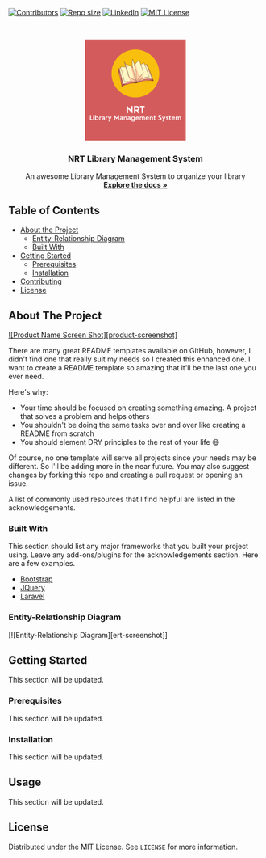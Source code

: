 [![Contributors][contributors-shield]][contributors-url]
[![Repo size][repo-size-shield]][repo-url]
[![LinkedIn][linkedin-shield]][linkedin-url]
[![MIT License][license-shield]][license-url]

<!-- PROJECT LOGO -->
<br />
<p align="center">
    <img src="./images/nrt-lms-logo.png" alt="Logo" width="200" height="200">
  <h3 align="center">NRT Library Management System</h3>

  <p align="center">
    An awesome Library Management System to organize your library
    <br />
    <a href="https://github.com/othneildrew/Best-README-Template"><strong>Explore the docs »</strong></a>
    <br />
  </p>
</p>

<!-- TABLE OF CONTENTS -->

## Table of Contents

- [About the Project](#about-the-project)
  - [Entity-Relationship Diagram](#entity-relationship-diagram)
  - [Built With](#built-with)
- [Getting Started](#getting-started)
  - [Prerequisites](#prerequisites)
  - [Installation](#installation)
- [Contributing](#contributing)
- [License](#license)

<!-- ABOUT THE PROJECT -->

## About The Project

[![Product Name Screen Shot][product-screenshot]](https://example.com)

There are many great README templates available on GitHub, however, I didn't find one that really suit my needs so I created this enhanced one. I want to create a README template so amazing that it'll be the last one you ever need.

Here's why:

- Your time should be focused on creating something amazing. A project that solves a problem and helps others
- You shouldn't be doing the same tasks over and over like creating a README from scratch
- You should element DRY principles to the rest of your life :smile:

Of course, no one template will serve all projects since your needs may be different. So I'll be adding more in the near future. You may also suggest changes by forking this repo and creating a pull request or opening an issue.

A list of commonly used resources that I find helpful are listed in the acknowledgements.

### Built With

This section should list any major frameworks that you built your project using. Leave any add-ons/plugins for the acknowledgements section. Here are a few examples.

- [Bootstrap](https://getbootstrap.com)
- [JQuery](https://jquery.com)
- [Laravel](https://laravel.com)

### Entity-Relationship Diagram

[![Entity-Relationship Diagram][ert-screenshot]]

<!-- GETTING STARTED -->

## Getting Started

This section will be updated.

### Prerequisites

This section will be updated.

### Installation

This section will be updated.

<!-- USAGE EXAMPLES -->

## Usage

This section will be updated.

<!-- LICENSE -->

## License

Distributed under the MIT License. See `LICENSE` for more information.

[repo-url]: https://github.com/rtanyildizi/Library-Management-System/
[contributors-shield]: https://img.shields.io/github/contributors/rtanyildizi/Library-Management-System
[contributors-url]: https://github.com/othneildrew/Best-README-Template/graphs/contributors
[repo-size-shield]: https://img.shields.io/github/repo-size/rtanyildizi/Library-Management-System
[license-shield]: https://img.shields.io/github/license/rtanyildizi/Library-Management-System
[license-url]: https://github.com/rtanyildizi/Library-Management-System/blob/main/LICENSE
[linkedin-shield]: https://img.shields.io/badge/-LinkedIn-grey
[linkedin-url]: https://linkedin.com/in/nurettin-resul-a3a0141a7
[erd-screenshot]: images/nrt-lms-erd.png
